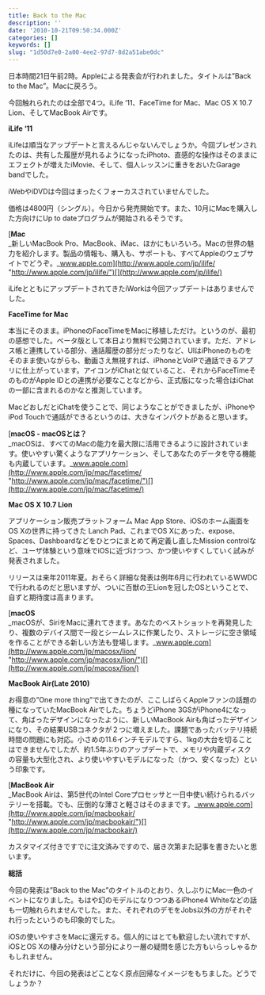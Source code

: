 ```yaml
---
title: Back to the Mac
description: ''
date: '2010-10-21T09:50:34.000Z'
categories: []
keywords: []
slug: "1d50d7e0-2a00-4ee2-97d7-8d2a51abe0dc"
---
```

日本時間21日午前2時。Appleによる発表会が行われました。タイトルは”Back to the Mac”。Macに戻ろう。

今回触れられたのは全部で4つ。iLife ‘11、FaceTime for Mac、Mac OS X 10.7 Lion、そしてMacBook Airです。

**iLife ‘11**

iLifeは順当なアップデートと言えるんじゃないんでしょうか。今回プレゼンされたのは、共有した履歴が見れるようになったiPhoto、直感的な操作はそのままにエフェクトが増えたiMovie、そして、個人レッスンに重きをおいたGarage bandでした。

iWebやiDVDは今回はまったくフォーカスされていませんでした。

価格は4800円（シングル）。今日から発売開始です。また、10月にMacを購入した方向けにUp to dateプログラムが開始されるそうです。

[**Mac**  
_新しいMacBook Pro、MacBook、iMac、ほかにもいろいろ。Macの世界の魅力を紹介します。製品の情報も、購入も、サポートも、すべてAppleのウェブサイトでどうぞ。_www.apple.com](http://www.apple.com/jp/ilife/ "http://www.apple.com/jp/ilife/")[](http://www.apple.com/jp/ilife/)

iLifeとともにアップデートされてきたiWorkは今回アップデートはありませんでした。

**FaceTime for Mac**

本当にそのまま。iPhoneのFaceTimeをMacに移植しただけ。というのが、最初の感想でした。ベータ版として本日より無料で公開されています。ただ、アドレス帳と連携している部分、通話履歴の部分だったりなど、UIはiPhoneのものをそのまま使いながらも、動画さえ無視すれば、iPhoneとVoIPで通話できるアプリに仕上がっています。アイコンがiChatと似ていること、それからFaceTimeそのものがApple IDとの連携が必要なことなどから、正式版になった場合はiChatの一部に含まれるのかなと推測しています。

MacどおしだとiChatを使うことで、同じようなことができましたが、iPhoneやiPod Touchで通話ができるというのは、大きなインパクトがあると思います。

[**macOS - macOSとは？**  
_macOSは、すべてのMacの能力を最大限に活用できるように設計されています。使いやすい驚くようなアプリケーション、そしてあなたのデータを守る機能も内蔵しています。_www.apple.com](http://www.apple.com/jp/mac/facetime/ "http://www.apple.com/jp/mac/facetime/")[](http://www.apple.com/jp/mac/facetime/)

**Mac OS X 10.7 Lion**

アプリケーション販売プラットフォーム Mac App Store、iOSのホーム画面をOS Xの世界に持ってきた Lanch Pad、これまでOS Xにあった、expose、Spaces、Dashboardなどをひとつにまとめて再定義し直したMission controlなど、ユーザ体験という意味でiOSに近づけつつ、かつ使いやすくしていく試みが発表されました。

リリースは来年2011年夏。おそらく詳細な発表は例年6月に行われているWWDCで行われるのだと思いますが、ついに百獣の王Lionを冠したOSということで、自ずと期待度は高まります。

[**macOS**  
_macOSが、SiriをMacに連れてきます。あなたのベストショットを再発見したり、複数のデバイス間で一段とシームレスに作業したり、ストレージに空き領域を作ることができる新しい方法も登場します。_www.apple.com](http://www.apple.com/jp/macosx/lion/ "http://www.apple.com/jp/macosx/lion/")[](http://www.apple.com/jp/macosx/lion/)

**MacBook Air(Late 2010)**

お得意の”One more thing”で出てきたのが、ここしばらくAppleファンの話題の種になっていたMacBook Airでした。ちょうどiPhone 3GSがiPhone4になって、角ばったデザインになったように、新しいMacBook Airも角ばったデザインになり、その結果USBコネクタが２つに増えました。課題であったバッテリ持続時間の問題にも対応。小さめの11.6インチモデルですら、1kgの大台を切ることはできませんでしたが、約1.5年ぶりのアップデートで、メモリや内蔵ディスクの容量も大型化され、より使いやすいモデルになった（かつ、安くなった）という印象です。

[**MacBook Air**  
_MacBook Airは、第5世代のIntel Coreプロセッサと一日中使い続けられるバッテリーを搭載。でも、圧倒的な薄さと軽さはそのままです。_www.apple.com](http://www.apple.com/jp/macbookair/ "http://www.apple.com/jp/macbookair/")[](http://www.apple.com/jp/macbookair/)

カスタマイズ付きですでに注文済みですので、届き次第また記事を書きたいと思います。

**総括**

今回の発表は”Back to the Mac”のタイトルのとおり、久しぶりにMac一色のイベントになりました。もはや幻のモデルになりつつあるiPhone4 Whiteなどの話も一切触れられませんでした。また、それぞれのデモをJobs以外の方がそれぞれ行ったというのも印象的でした。

iOSの使いやすさをMacに還元する。個人的にはとても歓迎したい流れですが、iOSとOS Xの棲み分けという部分により一層の疑問を感じた方もいらっしゃるかもしれません。

それだけに、今回の発表はどことなく原点回帰なイメージをもちました。どうでしょうか？
